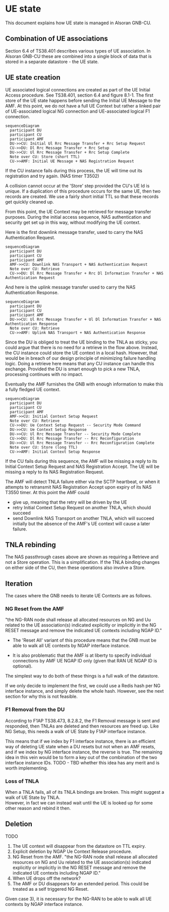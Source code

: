 # UE state

This document explains how UE state is managed in Alsoran GNB-CU.

## Combination of UE associations

Section 6.4 of TS38.401 describes various types of UE association.  In Alsoran GNB-CU these are combined into a single block of data that is stored in a separate datastore - the UE state.

## UE state creation

UE associated logical connections are created as part of the UE Initial Access procedure.  See TS38.401, section 6.4 and figure 8.1-1.  The first store of the UE state happens before sending the Initial UE Message to the AMF.  At this point,
we do not have a full UE Context but rather a linked pair of UE-associated logical NG connection and UE-associated logical F1 connection. 

```mermaid
sequenceDiagram
  participant DU
  participant CU
  participant AMF
  DU->>CU: Initial Ul Rrc Message Transfer + Rrc Setup Request
  CU->>DU: Dl Rrc Message Transfer + Rrc Setup
  DU->>CU: Ul Rrc Message Transfer + Rrc Setup Complete
  Note over CU: Store (short TTL)
  CU->>AMF: Initial UE Message + NAS Registration Request
```

If the CU instance fails during this process, the UE will time out its registration and try again.  (NAS timer T3502)

A collision cannot occur at the 'Store' step provided the CU's UE Id is unique.  If a duplication of this procedure occurs for
the same UE, then two records are created.  We use a fairly short initial TTL so that these records get quickly cleaned up.

From this point, the UE Context may be retrieved for message transfer purposes.  During the initial access sequence, NAS authentication and security get set up in this way, without modifying the UE context. 

Here is the first downlink message transfer, used to carry the NAS Authentication Request.

```mermaid
sequenceDiagram
  participant DU
  participant CU
  participant AMF
  AMF->>CU: Downlink NAS Transport + NAS Authentication Request
  Note over CU: Retrieve
  CU->>DU: Dl Rrc Message Transfer + Rrc Dl Information Transfer + NAS Authentication Request
```

And here is the uplink message transfer used to carry the NAS Authentication Response.

```mermaid
sequenceDiagram
  participant DU
  participant CU
  participant AMF
  DU->>CU: Ul Rrc Message Transfer + Ul Dl Information Transfer + NAS Authentication Response
  Note over CU: Retrieve
  CU->>AMF: Uplink NAS Transport + NAS Authentication Response
```

Since the DU is obliged to treat the UE binding to the TNLA as sticky, you could argue that there is no need for a retrieve 
in the flow above. Instead, the CU instance could store the UE context in a local hash.  However, that would be in breach of our
design principle of minimizing failure handling logic.  Doing a retrieve here means that any CU instance can handle this exchange.  Provided the DU is smart enough to pick a new TNLA, processing continues with no impact.

Eventually the AMF furnishes the GNB with enough information to make this a fully fledged UE context.

```mermaid
sequenceDiagram
  participant DU
  participant CU
  participant AMF
  AMF->>CU: Initial Context Setup Request
  Note over CU: Retrieve
  CU->>DU: Ue Context Setup Request -- Security Mode Command
  DU->>CU: Ue Context Setup Response
  DU->>CU: Ul Rrc Message Transfer -- Security Mode Complete
  CU->>DU: Dl Rrc Message Transfer -- Rrc Reconfiguration
  DU->>CU: Ul Rrc Message Transfer -- Rrc Reconfiguration Complete
  Note over CU: Store (long TTL)
  CU->>AMF: Initial Context Setup Response
```

If the CU fails during this sequence, the AMF will be missing a reply to its Initial Context Setup Request and NAS Registration Accept.  The UE will be missing a reply to its NAS Registration Request.  

The AMF will detect TNLA failure either via the SCTP heartbeat, or when it attempts to retransmit NAS Registration Accept upon expiry of its NAS T3550 timer.  At this point the AMF could
  -  give up, meaning that the retry will be driven by the UE
  -  retry Initial Context Setup Request on another TNLA, which should succeed
  -  send Downlink NAS Transport on another TNLA, which will succeed initially but the absence of the AMF's UE context will cause a later failure.

## TNLA rebinding

The NAS passthrough cases above are shown as requiring a Retrieve and not a Store operation.  This is a simplification.  If the TNLA binding changes on either side of the CU, then these operations also involve a Store.

## Iteration

The cases where the GNB needs to iterate UE Contexts are as follows.

### NG Reset from the AMF

"the NG-RAN node shall release all allocated resources on NG and Uu related to the UE association(s) indicated explicitly or implicitly in the NG RESET message and remove the indicated UE contexts including NGAP ID."  

-  The 'Reset All' variant of this procedure means that the GNB must be able to walk all UE contexts by NGAP interface instance. 

-  It is also problematic that the AMF is at liberty to specify individual connections by AMF UE NGAP ID only (given that RAN UE NGAP ID is optional).

The simplest way to do both of these things is a full walk of the datastore.  

If we only decide to implement the first, we could use a Redis hash per NG interface instance, and simply delete the whole hash.  However, see the next section for why this is not feasible.

### F1 Removal from the DU

According to F1AP TS38.473, 8.2.8.2, the F1 Removal message is sent and responded, then TNLAs are deleted and then resources are freed up.  Like NG Setup, this needs a walk of UE State by F1AP interface instance.  

This means that if we index by F1 interface instance, there is an efficient way of deleting UE state when a DU resets but not when an AMF resets, and if we index by NG interface instance, the reverse is true.  The remaining idea in this vein would be to form a key out of the combination of the two interface instance IDs.  TODO - TBD whether this idea has any merit and is worth implementing.

### Loss of TNLA

When a TNLA fails, all of its TNLA bindings are broken.  This might suggest a walk of UE State by TNLA.  
However, in fact we can instead wait until the UE is looked up for some other reason and rebind it then.

## Deletion

TODO

1) The UE context will disappear from the datastore on TTL expiry.
2) Explicit deletion by NGAP Ue Context Release procedure.
3) NG Reset from the AMF.  "the NG-RAN node shall release all allocated resources on NG and Uu related to the UE association(s) indicated explicitly or implicitly in the NG RESET message and remove the indicated UE contexts including NGAP ID."
4) When UE drops off the network?
5) The AMF or DU disappears for an extended period.  This could be treated as a self triggered NG Reset.

Given case 3), it is necessary for the NG-RAN to be able to walk all UE contexts by NGAP interface instance. 